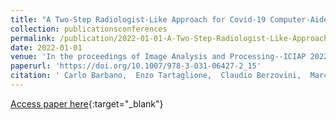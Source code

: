 ```yaml
---
title: "A Two-Step Radiologist-Like Approach for Covid-19 Computer-Aided Diagnosis from Chest X-Ray Images"
collection: publicationsconferences
permalink: /publication/2022-01-01-A-Two-Step-Radiologist-Like-Approach-for-Covid-19-Computer-Aided-Diagnosis-from-Chest-X-Ray-Images
date: 2022-01-01
venue: 'In the proceedings of Image Analysis and Processing--ICIAP 2022: 21st International Conference, Lecce, Italy, May 23--27, 2022, Proceedings, Part I'
paperurl: 'https://doi.org/10.1007/978-3-031-06427-2_15'
citation: ' Carlo Barbano,  Enzo Tartaglione,  Claudio Berzovini,  Marco Calandri,  Marco Grangetto, &quot;A Two-Step Radiologist-Like Approach for Covid-19 Computer-Aided Diagnosis from Chest X-Ray Images.&quot; In the proceedings of Image Analysis and Processing--ICIAP 2022: 21st International Conference, Lecce, Italy, May 23--27, 2022, Proceedings, Part I, 2022.'
---
```

[Access paper here](https://doi.org/10.1007/978-3-031-06427-2_15){:target="_blank"}
